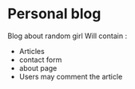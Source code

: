 # Personal blog
Blog about random girl
Will contain :
- Articles 
- contact form
- about page
- Users may comment the article
